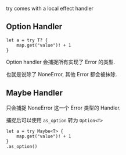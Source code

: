 try comes with a local effect handler

## Option Handler

```vk
let a = try T? {
    map.get("value")! + 1
}
```

Option handler 会捕捉所有实现了 Error 的类型.

也就是说除了 NoneError, 其他 Error 都会被抹除.

## Maybe Handler

只会捕捉 NoneError 这一个 Error 类型的 Handler.

捕捉后可以使用 `as_option` 转为 `Option<T>`

```vk
let a = try Maybe<T> {
    map.get("value")! + 1
}
.as_option()
```
